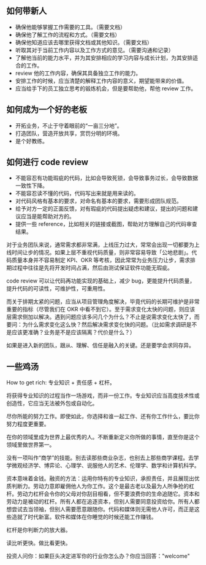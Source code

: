 ## 如何带新人

- 确保他能够掌握工作需要的工具。（需要文档）
- 确保他了解工作的流程和方式。（需要文档）
- 确保他知道应该去哪里获得文档或其他知识。（需要文档）
- 听取其对于当前工作内容以及工作方式的意见。（需要沟通和记录）
- 了解他当前的能力水平，并为其安排相应的学习内容与成长计划，为其安排适合的工作。
- review 他的工作内容，确保其具备独立工作的能力。
- 安排工作的时候，应当清楚的解释工作内容的意义，期望能带来的价值。
- 应当给手下的员工独立思考的锻炼机会，但是要帮助他，帮他 review 工作。

## 如何成为一个好的老板

- 开拓业务，不止于守着眼前的“一亩三分地”。
- 打造团队，营造开放共享，赏罚分明的环境。
- 是个好教练。

## 如何进行 code review

- 不能容忍有功能瑕疵的代码，比如会导致死锁，会导致事务过长，会导致数据一致性下降。
- 不能容忍读不懂的代码，代码写出来就是用来读的。
- 对代码风格有基本的要求，对命名有基本的要求，需要形成团队规范。
- 给予对方一定的正面反馈，对有瑕疵的代码提出疑虑和建议，提出的问题和建议应当是能帮助对方的。
- 提供一些 reference，比如相关的链接或截图，帮助对方理解自己的代码审查结果。

对于业务团队来说，通常需求都非常满，上线压力过大，常常会出现一切都要为上线时间让步的情况。如果上层不重视代码质量，则非常容易导致「公地悲剧」。代码质量本身并不容易制定 KPI、OKR 等考核，因此常常为业务压力让步，需求排期过程中往往是先将开发时间占满，然后由测试保证软件功能无瑕疵。

code review 可以让代码再功能实现的基础上，减少 bug，更能提升代码质量，提升代码的可读性，可维护性，可重用性。

而关于排期太紧的问题，应当从项目管理角度解决，毕竟代码的长期可维护是非常重要的指标（尽管我们在 OKR 中看不到它）。至于需求变化太快的问题，则应该层需求侧加以解决。遇到问题应该多问几个为什么？不止是说需求变化太快了，而要问：为什么需求变化这么快？然后解决需求变化快的问题。（比如需求调研是不是应该更准确？业务是不是应该隔离？代价是什么？）

如果是进入新的团队，跟从、理解、信任是融入的关键。还是要学会求同存异。

## 一些鸡汤

How to get rich: 专业知识 + 责任感 + 杠杆。

将获得专业知识的过程当作一场游戏，而非一份工作。专业知识应当高度技术性或创造性，它应当无法被外包或自动化。

尽你所能的努力工作。即使如此，你选择和谁一起工作、还有你工作什么，要比你努力程度更重要。

在你的领域里成为世界上最优秀的人。不断重新定义你所做的事情，直至你是这个领域里做世界第一。

没有一项叫作“商学”的技能。别去读那些商业杂志，也别去上那些商学课程。去学学微观经济学、博弈论、心理学、说服他人的艺术、伦理学、数学和计算机科学。

资本意味着金钱。融资的方法：运用你特有的专业知识，承担责任，并且展现出优质判断力。劳动力意即雇佣他人为你工作。这个是最古老以及最为人所争抢的杠杆。劳动力杠杆会令你的父母对你刮目相看，但不要浪费你的生命追随它。资本和劳动力是被动的杠杆。所有人都在追逐资本，但别人需要同意投资给你。所有人都想尝试去当领袖，但别人需要愿意跟随你。代码和媒体则无需他人许可，而正是这些造就了时代新富。软件和媒体在你睡觉的时候还能工作赚钱。

杠杆是你判断力的放大器。

读比听更快。做比看更快。

投资人问你：如果巨头决定进军你的行业你怎么办？你应当回答："welcome"
